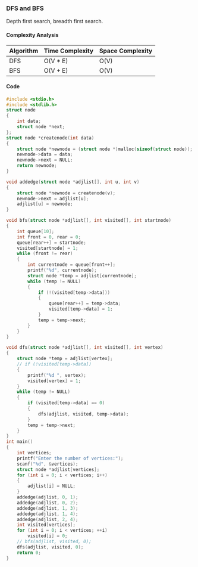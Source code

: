 ### DFS and BFS

Depth first search, breadth first search.

#### Complexity Analysis

| **Algorithm** | **Time Complexity** | **Space Complexity** |
| ------------- | ------------------- | -------------------- |
| DFS           | O(V \* E)           | O(V)                 |
| BFS           | O(V + E)            | O(V)                 |

#### Code

```c
#include <stdio.h>
#include <stdlib.h>
struct node
{
    int data;
    struct node *next;
};
struct node *createnode(int data)
{
    struct node *newnode = (struct node *)malloc(sizeof(struct node));
    newnode->data = data;
    newnode->next = NULL;
    return newnode;
}

void addedge(struct node *adjlist[], int u, int v)
{
    struct node *newnode = createnode(v);
    newnode->next = adjlist[u];
    adjlist[u] = newnode;
}

void bfs(struct node *adjlist[], int visited[], int startnode)
{
    int queue[10];
    int front = 0, rear = 0;
    queue[rear++] = startnode;
    visited[startnode] = 1;
    while (front != rear)
    {
        int currentnode = queue[front++];
        printf("%d", currentnode);
        struct node *temp = adjlist[currentnode];
        while (temp != NULL)
        {
            if (!(visited[temp->data]))
            {
                queue[rear++] = temp->data;
                visited[temp->data] = 1;
            }
            temp = temp->next;
        }
    }
}

void dfs(struct node *adjlist[], int visited[], int vertex)
{
    struct node *temp = adjlist[vertex];
    // if (!visited[temp->data])
    {
        printf("%d ", vertex);
        visited[vertex] = 1;
    }
    while (temp != NULL)
    {
        if (visited[temp->data] == 0)
        {
            dfs(adjlist, visited, temp->data);
        }
        temp = temp->next;
    }
}
int main()
{
    int vertices;
    printf("Enter the number of vertices:");
    scanf("%d", &vertices);
    struct node *adjlist[vertices];
    for (int i = 0; i < vertices; i++)
    {
        adjlist[i] = NULL;
    }
    addedge(adjlist, 0, 1);
    addedge(adjlist, 0, 2);
    addedge(adjlist, 1, 3);
    addedge(adjlist, 1, 4);
    addedge(adjlist, 2, 4);
    int visited[vertices];
    for (int i = 0; i < vertices; ++i)
        visited[i] = 0;
    // bfs(adjlist, visited, 0);
    dfs(adjlist, visited, 0);
    return 0;
}
```
